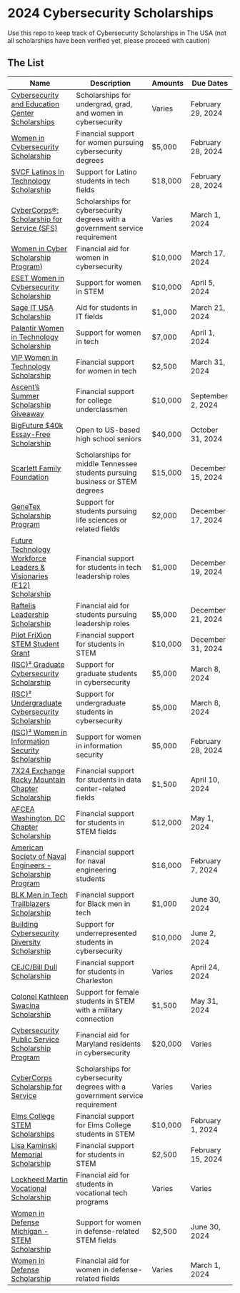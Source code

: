 # 2024 Cybersecurity Scholarships
Use this repo to keep track of Cybersecurity Scholarships in The USA (not all scholarships have been verified yet, please proceed with caution)

## The List

| Name  | Description | Amounts | Due Dates |
|---|---|---|---|
| [Cybersecurity and Education Center Scholarships](https://www.iamcybersafe.org/s/scholarships) | Scholarships for undergrad, grad, and women in cybersecurity | Varies | February 29, 2024 |
| [Women in Cybersecurity Scholarship](https://www.wicys.org/resources/scholarship-opportunities/) | Financial support for women pursuing cybersecurity degrees | $5,000 | February 28, 2024 |
| [SVCF Latinos In Technology Scholarship](https://www.siliconvalleycf.org/scholarships/lit) | Support for Latino students in tech fields | $18,000 | February 28, 2024 |
| [CyberCorps®: Scholarship for Service (SFS)](https://niccs.cisa.gov/education-training/scholarships) | Scholarships for cybersecurity degrees with a government service requirement | Varies | March 1, 2024 |
| [Women in Cyber Scholarship Program](https://www.iamcybersafe.org/s/womens-scholarships)) | Financial aid for women in cybersecurity | $10,000 | March 17, 2024 |
| [ESET Women in Cybersecurity Scholarship](https://www.eset.com/us/women-in-cybersecurity-scholarship/) | Support for women in STEM | $10,000 | April 5, 2024 |
| [Sage IT USA Scholarship](https://sageitinc.com/scholarship) | Aid for students in IT fields | $1,000 | March 21, 2024 |
| [Palantir Women in Technology Scholarship](https://www.palantir.com/careers/students/scholarship/wit-north-america/) | Support for women in tech | $7,000 | April 1, 2024 |
| [VIP Women in Technology Scholarship](https://trustvip.com/wits-program-faqs/) | Financial support for women in tech | $2,500 | March 31, 2024 |
| [Ascent’s Summer Scholarship Giveaway](https://www.ascentfunding.com/scholarships/summer-of-success/#//) | Financial support for college underclassmen | $10,000 | September 2, 2024 |
| [BigFuture $40k Essay-Free Scholarship](https://bigfuture.collegeboard.org/pay-for-college/bigfuture-scholarships) | Open to US-based high school seniors | $40,000 | October 31, 2024 |
| [Scarlett Family Foundation](https://www.scarlettfoundation.org/students/) | Scholarships for middle Tennessee students pursuing business or STEM degrees | $15,000 | December 15, 2024 |
| [GeneTex Scholarship Program](https://www.genetex.com/Article/Company/Index/Scholarship) | Support for students pursuing life sciences or related fields | $2,000 | December 17, 2024 |
| [Future Technology Workforce Leaders & Visionaries (F12) Scholarship](https://www.ronhowellfoundation.org/f12form) | Financial support for students in tech leadership roles | $1,000 | December 19, 2024 |
| [Raftelis Leadership Scholarship](https://www.raftelis.com/who-we-are/giving-back/) | Financial aid for students pursuing leadership roles | $5,000 | December 21, 2024 |
| [Pilot FriXion STEM Student Grant](https://powertothepen.com/frixion-stem/grant/) | Financial support for students in STEM | $10,000 | December 31, 2024 |
| [(ISC)² Graduate Cybersecurity Scholarship](https://iamcybersafe.org/s/graduate-scholarships) | Support for graduate students in cybersecurity | $5,000 | March 8, 2024 |
| [(ISC)² Undergraduate Cybersecurity Scholarship](https://iamcybersafe.org/s/undergraduate-scholarships) | Support for undergraduate students in cybersecurity | $5,000 | March 8, 2024 |
| [(ISC)² Women in Information Security Scholarship](https://iamcybersafe.org/s/womens-scholarships) | Support for women in information security | $5,000 | February 28, 2024 |
| [7X24 Exchange Rocky Mountain Chapter Scholarship](https://7x24rmc.org/scholarships/2021-scholarships/) | Financial support for students in data center-related fields | $1,500 | April 10, 2024 |
| [AFCEA Washington, DC Chapter Scholarship](https://dc.afceachapters.org/content/chapter-scholarships) | Financial support for students in STEM fields | $12,000 | May 1, 2024 |
| [American Society of Naval Engineers - Scholarship Program](https://www.navalengineers.org/Education/Scholarships) | Financial support for naval engineering students | $16,000 | February 7, 2024 |
| [BLK Men in Tech Trailblazers Scholarship](https://blkmenintech.com/impact/) | Financial support for Black men in tech | $1,000 | June 30, 2024 |
| [Building Cybersecurity Diversity Scholarship](https://www.fsisac.com/scholarships) | Support for underrepresented students in cybersecurity | $10,000 | June 2, 2024 |
| [CEJC/Bill Dull Scholarship](https://www.charlestonejc.org/cejc-scholarships.html) | Financial support for students in Charleston | Varies | April 24, 2024 |
| [Colonel Kathleen Swacina Scholarship](https://www.afcea.org/site/swacina-scholarship) | Support for female students in STEM with a military connection | $1,500 | May 31, 2024 |
| [Cybersecurity Public Service Scholarship Program](https://mhec.maryland.gov/preparing/Pages/FinancialAid/CyberSecurity-Scholarship-Program.aspx) | Financial aid for Maryland residents in cybersecurity | $20,000 | Varies |
| [CyberCorps Scholarship for Service](https://www.sfs.opm.gov/) | Scholarships for cybersecurity degrees with a government service requirement | Varies | Varies |
| [Elms College STEM Scholarships](https://www.elms.edu/academics/nsmt/elmsstem/) | Financial support for Elms College students in STEM | $10,000 | February 1, 2024 |
| [Lisa Kaminski Memorial Scholarship](https://payitforwardcincinnati.org/lisa-kaminski-memorial-scholarship/) | Financial support for students in STEM | $2,500 | February 15, 2024 |
| [Lockheed Martin Vocational Scholarship](https://www.lockheedmartin.com/en-us/who-we-are/communities/stem-education/lockheed-martin-vocational-scholarship.html) | Financial aid for students in vocational tech programs | Varies | Varies |
| [Women in Defense Michigan - STEM Scholarship](https://connect.ndia.org/widmichigan/home) | Support for women in defense-related STEM fields | $2,500 | June 30, 2024 |
| [Women in Defense Scholarship](https://www.womenindefense.net/widscholar/apply-for-scholarship) | Financial aid for women in defense-related fields | Varies | March 1, 2024 |
